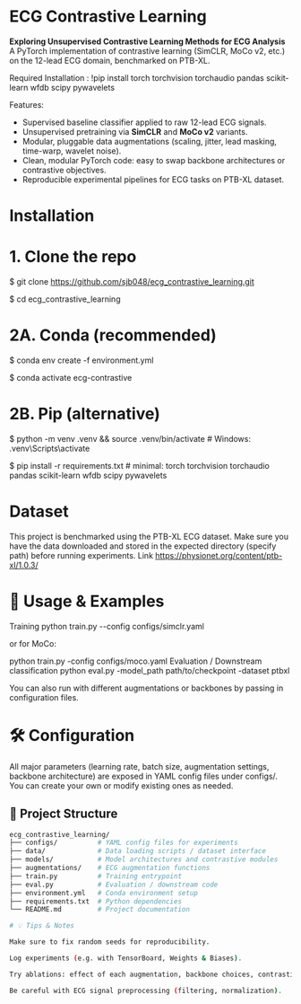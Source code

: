 
# ECG Contrastive Learning

**Exploring Unsupervised Contrastive Learning Methods for ECG Analysis**  
A PyTorch implementation of contrastive learning (SimCLR, MoCo v2, etc.) on the 12-lead ECG domain, benchmarked on PTB-XL.


Required Installation :
!pip install torch torchvision torchaudio pandas scikit-learn wfdb scipy pywavelets



Features: 

- Supervised baseline classifier applied to raw 12-lead ECG signals.  
- Unsupervised pretraining via **SimCLR** and **MoCo v2** variants.  
- Modular, pluggable data augmentations (scaling, jitter, lead masking, time-warp, wavelet noise).  
- Clean, modular PyTorch code: easy to swap backbone architectures or contrastive objectives.  
- Reproducible experimental pipelines for ECG tasks on PTB-XL dataset.

# Installation

# 1. Clone the repo
$ git clone https://github.com/sjb048/ecg_contrastive_learning.git

$ cd ecg_contrastive_learning

# 2A. Conda (recommended)
$ conda env create -f environment.yml

$ conda activate ecg-contrastive

# 2B. Pip (alternative)
$ python -m venv .venv && source .venv/bin/activate   # Windows: .venv\Scripts\activate

$ pip install -r requirements.txt  # minimal: torch torchvision torchaudio pandas scikit-learn wfdb scipy pywavelets

 # Dataset

This project is benchmarked using the PTB-XL ECG dataset.
Make sure you have the data downloaded and stored in the expected directory (specify path) before running experiments.
Link https://physionet.org/content/ptb-xl/1.0.3/

# 🧪 Usage & Examples
Training
python train.py --config configs/simclr.yaml

or for MoCo:

python train.py -config configs/moco.yaml
Evaluation / Downstream classification
python eval.py -model_path path/to/checkpoint -dataset ptbxl

You can also run with different augmentations or backbones by passing in configuration files.
# 🛠️ Configuration
All major parameters (learning rate, batch size, augmentation settings, backbone architecture) are exposed in YAML config files under configs/.
You can create your own or modify existing ones as needed.


## 🧩 Project Structure

```bash
ecg_contrastive_learning/
├── configs/          # YAML config files for experiments
├── data/             # Data loading scripts / dataset interface
├── models/           # Model architectures and contrastive modules
├── augmentations/    # ECG augmentation functions
├── train.py          # Training entrypoint
├── eval.py           # Evaluation / downstream code
├── environment.yml   # Conda environment setup
├── requirements.txt  # Python dependencies
└── README.md         # Project documentation

# 💡 Tips & Notes

Make sure to fix random seeds for reproducibility.

Log experiments (e.g. with TensorBoard, Weights & Biases).

Try ablations: effect of each augmentation, backbone choices, contrastive loss variants.

Be careful with ECG signal preprocessing (filtering, normalization).